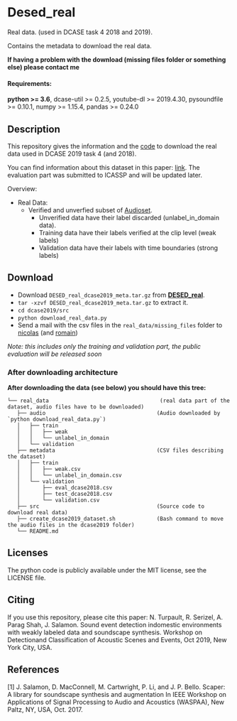 # Desed_real
Real data. (used in DCASE task 4 2018 and 2019).

Contains the metadata to download the real data.

**If having a problem with the download (missing files folder or something else) please contact me**

#### Requirements:
**python >= 3.6**, 
dcase-util >= 0.2.5, youtube-dl >= 2019.4.30, pysoundfile >= 0.10.1, 
numpy >= 1.15.4, pandas >= 0.24.0

## Description
This repository gives the information and the [code](https://github.com/turpaultn/DESED) to download the real data 
used in DCASE 2019 task 4 (and 2018).

You can find information about this dataset in this paper: [link](https://hal.inria.fr/hal-02160855).
The evaluation part was submitted to ICASSP and will be updated later.

Overview:
* Real Data:
	* Verified and unverfied subset of [Audioset](https://research.google.com/audioset/index.html).
		* Unverified data have their label discarded (unlabel_in_domain data).
		* Training data have their labels verified at the clip level (weak labels)
		* Validation data have their labels with time boundaries (strong labels)

## Download
* Download `DESED_real_dcase2019_meta.tar.gz` from **[DESED_real](https://zenodo.org/record/3565749)**.
* `tar -xzvf DESED_real_dcase2019_meta.tar.gz` to extract it.
* `cd dcase2019/src`
* `python download_real_data.py`
* Send a mail with the csv files in the `real_data/missing_files` folder to [nicolas](nicolas.turpault@inria.fr) 
(and [romain](romain.serizel@loria.fr))

*Note: this includes only the training and validation part, the public evaluation will be released soon*

### After downloading architecture
**After downloading the data (see below) you should have this tree:**
```
└── real_data                                   (real data part of the dataset, audio files have to be downloaded)
   ├── audio                                   (Audio downloaded by `python download_real_data.py`)
   │   ├── train
   │   │   ├── weak
   │   │   └── unlabel_in_domain
   │   └── validation
   ├── metadata                                (CSV files describing the dataset)
   │   ├── train
   │   │   ├── weak.csv
   │   │   └── unlabel_in_domain.csv
   │   └── validation
   │       ├── eval_dcase2018.csv
   │       ├── test_dcase2018.csv
   │       └── validation.csv
   ├── src                                     (Source code to download real data)
   ├── create_dcase2019_dataset.sh             (Bash command to move the audio files in the dcase2019 folder)
   └── README.md
```

## Licenses
The python code is publicly available under the MIT license, see the LICENSE file. 

## Citing
If you use this repository, please cite this paper:
N. Turpault, R. Serizel, A. Parag Shah, J. Salamon. 
Sound event detection indomestic environments with weakly labeled data and soundscape synthesis. 
Workshop on Detectionand Classification of Acoustic Scenes and Events, Oct 2019, New York City, USA.

## References
<a id="1">[1]</a> J. Salamon, D. MacConnell, M. Cartwright, P. Li, and J. P. Bello. Scaper: A library for soundscape synthesis and augmentation
In IEEE Workshop on Applications of Signal Processing to Audio and Acoustics (WASPAA), New Paltz, NY, USA, Oct. 2017.
